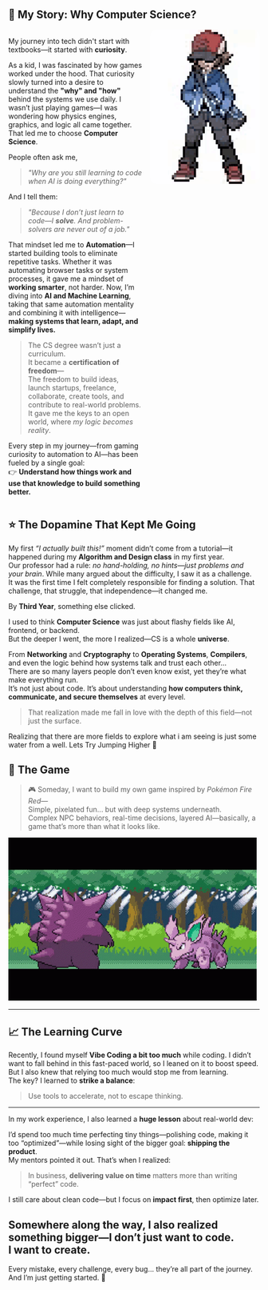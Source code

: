 ## 🧠 My Story: Why Computer Science?

<div style="display: flex; align-items: flex-start; justify-content: space-between; gap: 16px;">
  <div> 

My journey into tech didn't start with textbooks—it started with **curiosity**.

As a kid, I was fascinated by how games worked under the hood. That curiosity slowly turned into a desire to understand the **"why" and "how"** behind the systems we use daily. I wasn’t just playing games—I was wondering how physics engines, graphics, and logic all came together. That led me to choose **Computer Science**.

People often ask me,  
> _"Why are you still learning to code when AI is doing everything?"_  

And I tell them:  
> _"Because I don’t just learn to code—I **solve**. And problem-solvers are never out of a job."_

That mindset led me to **Automation**—I started building tools to eliminate repetitive tasks. Whether it was automating browser tasks or system processes, it gave me a mindset of **working smarter**, not harder. Now, I’m diving into **AI and Machine Learning**, taking that same automation mentality and combining it with intelligence—**making systems that learn, adapt, and simplify lives.**

> The CS degree wasn’t just a curriculum.  
> It became a **certification of freedom**—  
> The freedom to build ideas, launch startups, freelance, collaborate, create tools, and contribute to real-world problems.  
> It gave me the keys to an open world, where *my logic becomes reality*.

Every step in my journey—from gaming curiosity to automation to AI—has been fueled by a single goal:  
👉 **Understand how things work and use that knowledge to build something better.**

  </div>
  <img src="Assets\intro.gif" alt="Ash tipping hat" width="600" style="border-radius: 12px;" />
</div>


## ⭐ The Dopamine That Kept Me Going

My first *“I actually built this!”* moment didn’t come from a tutorial—it happened during my **Algorithm and Design class** in my first year.  
Our professor had a rule: _no hand-holding, no hints—just problems and your brain_. While many argued about the difficulty, I saw it as a challenge.  
It was the first time I felt completely responsible for finding a solution.
That challenge, that struggle, that independence—it changed me.  

By **Third Year**, something else clicked.

I used to think **Computer Science** was just about flashy fields like AI, frontend, or backend.  
But the deeper I went, the more I realized—CS is a whole **universe**.

From **Networking** and **Cryptography** to **Operating Systems**, **Compilers**, and even the logic behind how systems talk and trust each other...  
There are so many layers people don’t even know exist, yet they’re what make everything run.  
It’s not just about code. It’s about understanding **how computers think, communicate, and secure themselves** at every level.  
> That realization made me fall in love with the depth of this field—not just the surface.

Realizing that there are more fields to explore what i am seeing is just some water from a well. 
Lets Try Jumping Higher 🐸


## 🎲 The Game

> 🎮 Someday, I want to build my own game inspired by *Pokémon Fire Red*—  
> Simple, pixelated fun... but with deep systems underneath.  
> Complex NPC behaviors, real-time decisions, layered AI—basically, a game that’s more than what it looks like.

![Pokemon Fire Red](Assets\opening-scene.gif)

---

## 📈 The Learning Curve

Recently, I found myself **Vibe Coding a bit too much** while coding. I didn’t want to fall behind in this fast-paced world, so I leaned on it to boost speed.  
But I also knew that relying too much would stop me from learning.  
The key? I learned to **strike a balance**:  
> Use tools to accelerate, not to escape thinking.

---

In my work experience, I also learned a **huge lesson** about real-world dev:

I’d spend too much time perfecting tiny things—polishing code, making it too “optimized”—while losing sight of the bigger goal: **shipping the product**.  
My mentors pointed it out. That’s when I realized:  
> In business, **delivering value on time** matters more than writing “perfect” code.

I still care about clean code—but I focus on **impact first**, then optimize later.

Somewhere along the way, I also realized something bigger—I don’t just want to code.  
**I want to create.**
---

Every mistake, every challenge, every bug... they’re all part of the journey.  
And I’m just getting started. 🚀